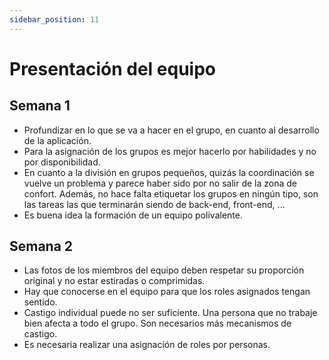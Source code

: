 ```yaml
---
sidebar_position: 11
---
```


# Presentación del equipo

## Semana 1

- Profundizar en lo que se va a hacer en el grupo, en cuanto al desarrollo de la aplicación. 
- Para la asignación de los grupos es mejor hacerlo por habilidades y no por disponibilidad.  
- En cuanto a la división en grupos pequeños, quizás la coordinación se vuelve un problema y parece haber sido por no salir de la zona de confort. Además, no hace falta etiquetar los grupos en ningún tipo, son las tareas las que terminarán siendo de back-end, front-end, ...  
- Es buena idea la formación de un equipo polivalente.

## Semana 2

- Las fotos de los miembros del equipo deben respetar su proporción original y no estar estiradas o comprimidas.
- Hay que conocerse en el equipo para que los roles asignados tengan sentido.
- Castigo individual puede no ser suficiente. Una persona que no trabaje bien afecta a todo el grupo. Son necesarios más mecanismos de castigo.
- Es necesaria realizar una asignación de roles por personas.